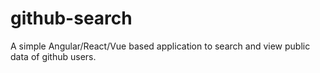 # github-search
A simple Angular/React/Vue based application to search and view public data of github users. 
